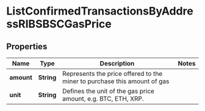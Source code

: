 

# ListConfirmedTransactionsByAddressRIBSBSCGasPrice


## Properties

Name | Type | Description | Notes
------------ | ------------- | ------------- | -------------
**amount** | **String** | Represents the price offered to the miner to purchase this amount of gas | 
**unit** | **String** | Defines the unit of the gas price amount, e.g. BTC, ETH, XRP. | 



